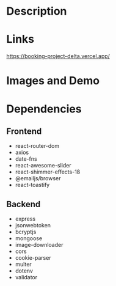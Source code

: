 # Description

# Links
https://booking-project-delta.vercel.app/

# Images and Demo

# Dependencies
## Frontend
- react-router-dom
- axios
- date-fns
- react-awesome-slider
- react-shimmer-effects-18
- @emailjs/browser
- react-toastify

## Backend
- express
- jsonwebtoken
- bcryptjs
- mongoose
- image-downloader
- cors
- cookie-parser
- multer
- dotenv
- validator 
